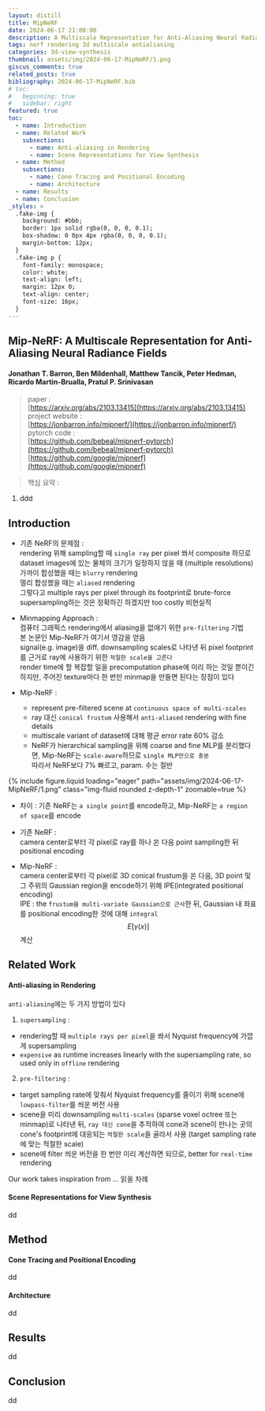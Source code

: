 ```yaml
---
layout: distill
title: MipNeRF
date: 2024-06-17 21:00:00
description: A Multiscale Representation for Anti-Aliasing Neural Radiance Fields
tags: nerf rendering 3d multiscale antialiasing
categories: 3d-view-synthesis
thumbnail: assets/img/2024-06-17-MipNeRF/1.png
giscus_comments: true
related_posts: true
bibliography: 2024-06-17-MipNeRF.bib
# toc:
#   beginning: true
#   sidebar: right
featured: true
toc:
  - name: Introduction
  - name: Related Work
    subsections:
      - name: Anti-aliasing in Rendering
      - name: Scene Representations for View Synthesis
  - name: Method
    subsections:
      - name: Cone Tracing and Positional Encoding
      - name: Architecture
  - name: Results
  - name: Conclusion
_styles: >
  .fake-img {
    background: #bbb;
    border: 1px solid rgba(0, 0, 0, 0.1);
    box-shadow: 0 0px 4px rgba(0, 0, 0, 0.1);
    margin-bottom: 12px;
  }
  .fake-img p {
    font-family: monospace;
    color: white;
    text-align: left;
    margin: 12px 0;
    text-align: center;
    font-size: 16px;
  }
---
```


## Mip-NeRF: A Multiscale Representation for Anti-Aliasing Neural Radiance Fields

#### Jonathan T. Barron, Ben Mildenhall, Matthew Tancik, Peter Hedman, Ricardo Martin-Brualla, Pratul P. Srinivasan  

> paper :  
[https://arxiv.org/abs/2103.13415](https://arxiv.org/abs/2103.13415)  
project website :  
[https://jonbarron.info/mipnerf/](https://jonbarron.info/mipnerf/)  
pytorch code :  
[https://github.com/bebeal/mipnerf-pytorch](https://github.com/bebeal/mipnerf-pytorch)  
[https://github.com/google/mipnerf](https://github.com/google/mipnerf)

> 핵심 요약 :  
1. ddd

## Introduction

- 기존 NeRF의 문제점 :  
rendering 위해 sampling할 때 `single ray` per pixel 쏴서 composite 하므로  
dataset images에 있는 물체의 크기가 일정하지 않을 때 (multiple resolutions)  
가까이 합성했을 때는 `blurry` rendering  
멀리 합성했을 때는 `aliased` rendering  
그렇다고 multiple rays per pixel through its footprint로 brute-force supersampling하는 것은 정확하긴 하겠지만 too costly 비현실적  

- Minmapping Approach :  
컴퓨터 그래픽스 rendering에서 aliasing을 없애기 위한 `pre-filtering` 기법  
본 논문인 Mip-NeRF가 여기서 영감을 얻음  
signal(e.g. image)을 diff. downsampling scales로 나타낸 뒤 pixel footprint를 근거로 ray에 사용하기 위한 `적절한 scale을 고른다`  
render time에 할 복잡할 일을 precomputation phase에 미리 하는 것일 뿐이긴 하지만, 주어진 texture마다 한 번만 minmap을 만들면 된다는 장점이 있다  

- Mip-NeRF :  
  - represent pre-filtered scene at `continuous space of multi-scales`  
  - ray 대신 `conical frustum` 사용해서 `anti-aliased` rendering with fine details  
  - multiscale variant of dataset에 대해 평균 error rate 60% 감소  
  - NeRF가 hierarchical sampling을 위해 coarse and fine MLP를 분리했다면, Mip-NeRF는 `scale-aware`하므로 `single MLP만으로 충분`  
  따라서 NeRF보다 7% 빠르고, param. 수는 절반

<div class="row mt-3">
    <div class="col-sm mt-3 mt-md-0">
        {% include figure.liquid loading="eager" path="assets/img/2024-06-17-MipNeRF/1.png" class="img-fluid rounded z-depth-1" zoomable=true %}
    </div>
</div>

- 차이 : 기존 NeRF는 `a single point`를 encode하고, Mip-NeRF는 `a region of space`를 encode  

- 기존 NeRF :  
camera center로부터 각 pixel로 ray를 하나 쏜 다음 point sampling한 뒤 positional encoding  

- Mip-NeRF :  
camera center로부터 각 pixel로 3D conical frustum을 쏜 다음, 3D point 및 그 주위의 Gaussian region을 encode하기 위해 IPE(integrated positional encoding)  
IPE : the `frustum을 multi-variate Gaussian으로 근사`한 뒤, Gaussian 내 좌표를 positional encoding한 것에 대해 `integral` $$E \left[ \gamma (x) \right]$$ 계산  

## Related Work
 
#### Anti-aliasing in Rendering

`anti-aliasing`에는 두 가지 방법이 있다  

1. `supersampling` :  
  - rendering할 때 `multiple rays per pixel`을 쏴서 Nyquist frequency에 가깝게 supersampling  
  - `expensive` as runtime increases linearly with the supersampling rate, so used only in `offline` rendering  

2. `pre-filtering` :  
  - target sampling rate에 맞춰서 Nyquist frequency를 줄이기 위해 scene에 `lowpass-filter`를 씌운 버전 사용  
  - scene을 미리 downsampling `multi-scales` (sparse voxel octree 또는 minmap)로 나타낸 뒤, `ray 대신 cone`을 추적하여 cone과 scene이 만나는 곳의 cone's footprint에 대응되는 `적절한 scale`을 골라서 사용 (target sampling rate에 맞는 적절한 scale)  
  - scene에 filter 씌운 버전을 한 번만 미리 계산하면 되므로, better for `real-time` rendering  

Our work takes inspiration from ... 읽을 차례

#### Scene Representations for View Synthesis

dd
  
## Method

#### Cone Tracing and Positional Encoding

dd

#### Architecture

dd

## Results

dd

## Conclusion

dd